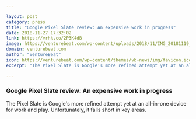 ```yaml
---

layout: post
category: press
title: "Google Pixel Slate review: An expensive work in progress"
date: 2018-11-27 17:32:02
link: https://vrhk.co/2P3K4dB
image: https://venturebeat.com/wp-content/uploads/2018/11/IMG_20181119_132728.jpg?w=800
domain: venturebeat.com
author: "VentureBeat"
icon: https://venturebeat.com/wp-content/themes/vb-news/img/favicon.ico
excerpt: "The Pixel Slate is Google's more refined attempt yet at an all-in-one device for work and play. Unfortunately, it falls short in key areas."

---
```


### Google Pixel Slate review: An expensive work in progress

The Pixel Slate is Google's more refined attempt yet at an all-in-one device for work and play. Unfortunately, it falls short in key areas.